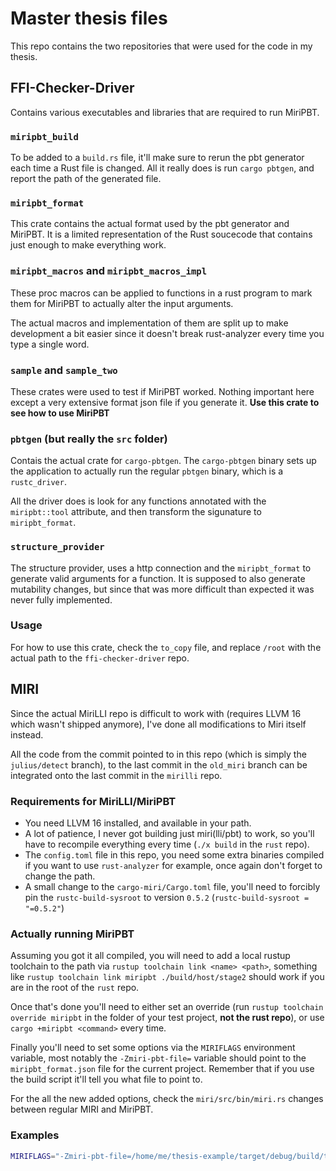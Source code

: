 # Master thesis files
This repo contains the two repositories that were used for the code in my thesis. 

## FFI-Checker-Driver
Contains various executables and libraries that are required to run MiriPBT. 

### `miripbt_build`
To be added to a `build.rs`  file, it'll make sure to rerun the pbt generator each time a Rust file is changed. 
All it really does is run `cargo pbtgen`, and report the path of the generated file. 

### `miripbt_format`
This crate contains the actual format used by the pbt generator and MiriPBT. It is a limited representation of the Rust soucecode that contains just enough to make everything work. 

### `miripbt_macros` and `miripbt_macros_impl`
These proc macros can be applied to functions in a rust program to mark them for MiriPBT to actually alter the input arguments. 

The actual macros and implementation of them are split up to make development a bit easier since it doesn't break rust-analyzer every time you type a single word. 

### `sample` and `sample_two`
These crates were used to test if MiriPBT worked. Nothing important here except a very extensive format json file if you generate it. **Use this crate to see how to use MiriPBT**

### `pbtgen` (but really the `src` folder)
Contais the actual crate for `cargo-pbtgen`. The `cargo-pbtgen` binary sets up the application to actually run the regular `pbtgen` binary, which is a `rustc_driver`. 

All the driver does is look for any functions annotated with the `miripbt::tool` attribute, and then transform the sigunature to `miripbt_format`. 

### `structure_provider`
The structure provider, uses a http connection and the `miripbt_format` to generate valid arguments for a function. It is supposed to also generate mutability changes, but since that was more difficult than expected it was never fully implemented. 

### Usage
For how to use this crate, check the `to_copy` file, and replace `/root` with the actual path to the `ffi-checker-driver` repo. 

## MIRI
Since the actual MiriLLI repo is difficult to work with (requires LLVM 16 which wasn't shipped anymore), I've done all modifications to Miri itself instead. 

All the code from the commit pointed to in this repo (which is simply the `julius/detect` branch), to the last commit in the `old_miri` branch can be integrated onto the last commit in the `mirilli` repo. 

### Requirements for MiriLLI/MiriPBT
* You need LLVM 16 installed, and available in your path. 
* A lot of patience, I never got building just miri(lli/pbt) to work, so you'll have to recompile everything every time (`./x build` in the `rust` repo). 
* The `config.toml` file in this repo, you need some extra binaries compiled if you want to use `rust-analyzer` for example, once again don't forget to change the path. 
* A small change to the `cargo-miri/Cargo.toml` file, you'll need to forcibly pin the `rustc-build-sysroot` to version `0.5.2` (`rustc-build-sysroot = "=0.5.2"`)

### Actually running MiriPBT
Assuming you got it all compiled, you will need to add a local rustup toolchain to the path via `rustup toolchain link <name> <path>`, something like `rustup toolchain link miripbt ./build/host/stage2` should work if you are in the root of the `rust` repo. 

Once that's done you'll need to either set an override (run `rustup toolchain override miripbt` in the folder of your test project, **not the rust repo**), or use `cargo +miripbt <command>` every time. 

Finally you'll need to set some options via the `MIRIFLAGS` environment variable, most notably the `-Zmiri-pbt-file=` variable should point to the `miripbt_format.json` file for the current project. Remember that if you use the build script it'll tell you what file to point to. 

For the all the new added options, check the `miri/src/bin/miri.rs` changes between regular MIRI and MiriPBT. 

### Examples
```sh
MIRIFLAGS="-Zmiri-pbt-file=/home/me/thesis-example/target/debug/build/thesis-example-ef9fdaf3545121f3/out/pbtgen/debug/build/thesis-example-ef9fdaf3545121f3/out/miripbt_format_3095207193173024579.json -Zmiri-pbt-stop-first" cargo miri run
```